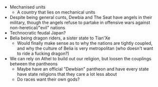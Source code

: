 - Mechanised units
	- A country that lies on mechanical units
- Despite being general cunts, Dewbia and The Seat have angels in their military, though the angels refuse to partake in offensive wars against non-heretical/"evil" nations
- Technocratic feudal Japan?
- Belia being dragon riders, a sister state to Tian'Xe
	- Would finally make sense as to why the nations are tightly coupled, and why the culture of Belia is very metropolitan (who doesn't want to ride a fucking dragon?)
- We can rely on Athel to build out our religion, but loosen the couplings between the pantheons
	- Maybe have an official "Dewbian" pantheon and have every state have state religions that they care a lot less about
	- Do races want their own gods?